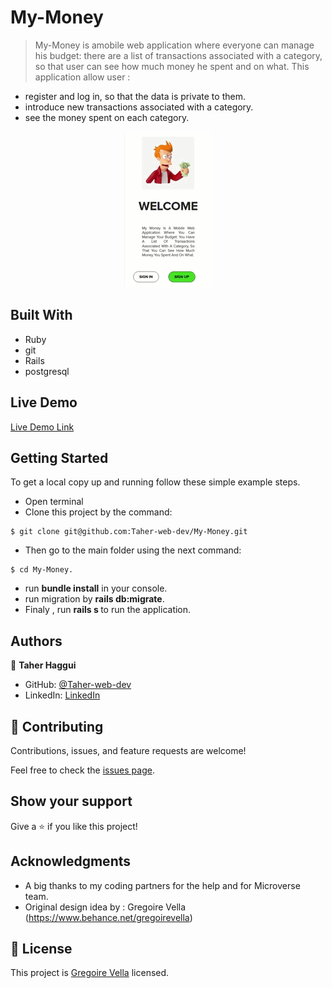 # My-Money

>  My-Money is amobile web application where everyone can manage his budget: there are  a list of transactions associated with a category, so that user can see how much money he spent and on what.
This application allow user :

   - register and log in, so that the data is private to them.
   - introduce new transactions associated with a category.
   - see the money spent on each category.

<p align="center">
  <img src="./app/assets/images/my_money.gif">
</p>


## Built With
- Ruby
- git
- Rails
- postgresql

## Live Demo

[Live Demo Link](https://optimize-my-budget.herokuapp.com/)

## Getting Started

To get a local copy up and running follow these simple example steps.
- Open terminal
- Clone this project by the command: 

```
$ git clone git@github.com:Taher-web-dev/My-Money.git
```

- Then go to the main folder using the next command:

```
$ cd My-Money.
```
- run <b>bundle install</b> in your console.
- run migration by <b> rails db:migrate</b>.
- Finaly , run <b> rails s </b> to run the application.

## Authors

👤 **Taher Haggui**

- GitHub: [@Taher-web-dev](https://github.com/Taher-web-dev)
- LinkedIn: [LinkedIn](https://www.linkedin.com/in/taher-haggui/)



## 🤝 Contributing

Contributions, issues, and feature requests are welcome!

Feel free to check the [issues page](../../issues/).

## Show your support

Give a ⭐️ if you like this project!

## Acknowledgments

- A big thanks to my coding partners for the help and for Microverse team.
- Original design idea by : Gregoire Vella (https://www.behance.net/gregoirevella)

## 📝 License
This project is [Gregoire Vella](https://www.behance.net/gregoirevella) licensed.
